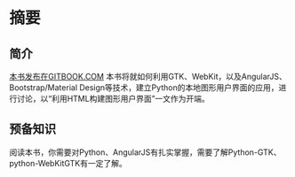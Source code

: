 # 摘要

## 简介

[本书发布在GITBOOK.COM](https://gnu4cn.gitbooks.io/python-gtk-webkit-guis-howto/content/)
本书将就如何利用GTK、WebKit，以及AngularJS、Bootstrap/Material Design等技术，建立Python的本地图形用户界面的应用，进行讨论，以“利用HTML构建图形用户界面”一文作为开端。

## 预备知识

阅读本书，你需要对Python、AngularJS有扎实掌握，需要了解Python-GTK、python-WebKitGTK有一定了解。
